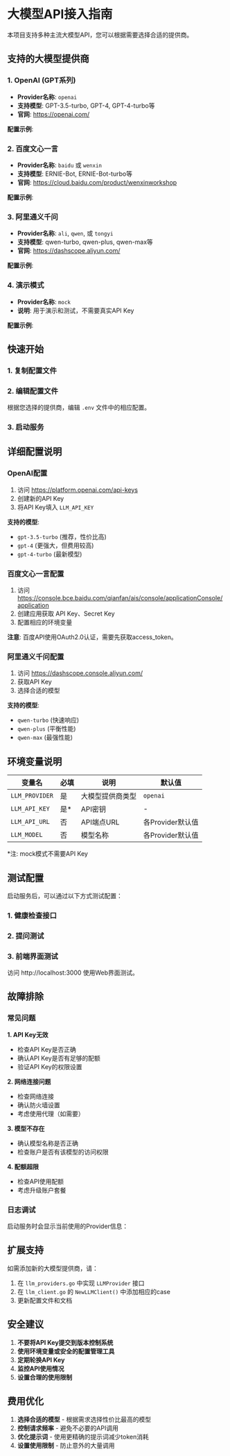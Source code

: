 # 大模型API接入指南

本项目支持多种主流大模型API，您可以根据需要选择合适的提供商。

## 支持的大模型提供商

### 1. OpenAI (GPT系列)
- **Provider名称**: `openai`
- **支持模型**: GPT-3.5-turbo, GPT-4, GPT-4-turbo等
- **官网**: https://openai.com/

**配置示例**:


### 2. 百度文心一言
- **Provider名称**: `baidu` 或 `wenxin`
- **支持模型**: ERNIE-Bot, ERNIE-Bot-turbo等
- **官网**: https://cloud.baidu.com/product/wenxinworkshop

**配置示例**:


### 3. 阿里通义千问
- **Provider名称**: `ali`, `qwen`, 或 `tongyi`
- **支持模型**: qwen-turbo, qwen-plus, qwen-max等
- **官网**: https://dashscope.aliyun.com/

**配置示例**:


### 4. 演示模式
- **Provider名称**: `mock`
- **说明**: 用于演示和测试，不需要真实API Key

**配置示例**:


## 快速开始

### 1. 复制配置文件


### 2. 编辑配置文件
根据您选择的提供商，编辑 `.env` 文件中的相应配置。

### 3. 启动服务


## 详细配置说明

### OpenAI配置
1. 访问 https://platform.openai.com/api-keys
2. 创建新的API Key
3. 将API Key填入 `LLM_API_KEY`

**支持的模型**:
- `gpt-3.5-turbo` (推荐，性价比高)
- `gpt-4` (更强大，但费用较高)
- `gpt-4-turbo` (最新模型)

### 百度文心一言配置
1. 访问 https://console.bce.baidu.com/qianfan/ais/console/applicationConsole/application
2. 创建应用获取 API Key、Secret Key
3. 配置相应的环境变量

**注意**: 百度API使用OAuth2.0认证，需要先获取access_token。

### 阿里通义千问配置
1. 访问 https://dashscope.console.aliyun.com/
2. 获取API Key
3. 选择合适的模型

**支持的模型**:
- `qwen-turbo` (快速响应)
- `qwen-plus` (平衡性能)
- `qwen-max` (最强性能)

## 环境变量说明

| 变量名 | 必填 | 说明 | 默认值 |
|--------|------|------|--------|
| `LLM_PROVIDER` | 是 | 大模型提供商类型 | `openai` |
| `LLM_API_KEY` | 是* | API密钥 | - |
| `LLM_API_URL` | 否 | API端点URL | 各Provider默认值 |
| `LLM_MODEL` | 否 | 模型名称 | 各Provider默认值 |

*注: mock模式不需要API Key

## 测试配置

启动服务后，可以通过以下方式测试配置：

### 1. 健康检查接口


### 2. 提问测试


### 3. 前端界面测试
访问 http://localhost:3000 使用Web界面测试。

## 故障排除

### 常见问题

**1. API Key无效**
- 检查API Key是否正确
- 确认API Key是否有足够的配额
- 验证API Key的权限设置

**2. 网络连接问题**
- 检查网络连接
- 确认防火墙设置
- 考虑使用代理（如需要）

**3. 模型不存在**
- 确认模型名称是否正确
- 检查账户是否有该模型的访问权限

**4. 配额超限**
- 检查API使用配额
- 考虑升级账户套餐

### 日志调试
启动服务时会显示当前使用的Provider信息：


## 扩展支持

如需添加新的大模型提供商，请：

1. 在 `llm_providers.go` 中实现 `LLMProvider` 接口
2. 在 `llm_client.go` 的 `NewLLMClient()` 中添加相应的case
3. 更新配置文件和文档

## 安全建议

1. **不要将API Key提交到版本控制系统**
2. **使用环境变量或安全的配置管理工具**
3. **定期轮换API Key**
4. **监控API使用情况**
5. **设置合理的使用限制**

## 费用优化

1. **选择合适的模型** - 根据需求选择性价比最高的模型
2. **控制请求频率** - 避免不必要的API调用
3. **优化提示词** - 使用更精确的提示词减少token消耗
4. **设置使用限制** - 防止意外的大量调用